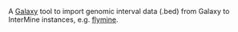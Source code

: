 A <a href="http://usegalaxy.org">Galaxy</a> tool to import genomic interval data (.bed) from Galaxy to InterMine instances, e.g. <a href="http://www.flymine.org/query">flymine</a>.
